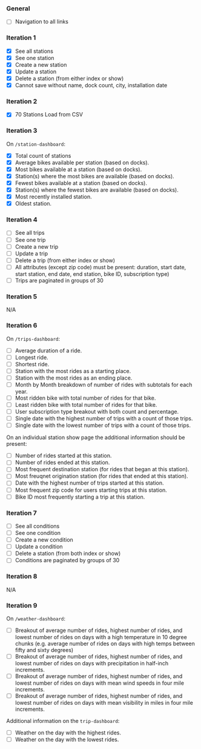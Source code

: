 ### General
* [ ] Navigation to all links

### Iteration 1

* [X] See all stations
* [X] See one station
* [X] Create a new station
* [X] Update a station
* [X] Delete a station (from either index or show)
* [X] Cannot save without name, dock count, city, installation date

### Iteration 2

* [X] 70 Stations Load from CSV

### Iteration 3

On `/station-dashboard`:

* [X] Total count of stations
* [X] Average bikes available per station (based on docks).
* [X] Most bikes available at a station (based on docks).
* [X] Station(s) where the most bikes are available (based on docks).
* [X] Fewest bikes available at a station (based on docks).
* [X] Station(s) where the fewest bikes are available (based on docks).
* [X] Most recently installed station.
* [X] Oldest station.

### Iteration 4

* [ ] See all trips
* [ ] See one trip
* [ ] Create a new trip
* [ ] Update a trip
* [ ] Delete a trip (from either index or show)
* [ ] All attributes (except zip code) must be present: duration, start date, start station, end date, end station, bike ID, subscription type)
* [ ] Trips are paginated in groups of 30

### Iteration 5

N/A

### Iteration 6

On `/trips-dashboard`:

* [ ] Average duration of a ride.
* [ ] Longest ride.
* [ ] Shortest ride.
* [ ] Station with the most rides as a starting place.
* [ ] Station with the most rides as an ending place.
* [ ] Month by Month breakdown of number of rides with subtotals for each year.
* [ ] Most ridden bike with total number of rides for that bike.
* [ ] Least ridden bike with total number of rides for that bike.
* [ ] User subscription type breakout with both count and percentage.
* [ ] Single date with the highest number of trips with a count of those trips.
* [ ] Single date with the lowest number of trips with a count of those trips.

On an individual station show page the additional information should be present:

* [ ] Number of rides started at this station.
* [ ] Number of rides ended at this station.
* [ ] Most frequent destination station (for rides that began at this station).
* [ ] Most freuqnet origination station (for rides that ended at this station).
* [ ] Date with the highest number of trips started at this station.
* [ ] Most frequent zip code for users starting trips at this station.
* [ ] Bike ID most frequently starting a trip at this station.

### Iteration 7

* [ ] See all conditions
* [ ] See one condition
* [ ] Create a new condition
* [ ] Update a condition
* [ ] Delete a station (from both index or show)
* [ ] Conditions are paginated by groups of 30

### Iteration 8

N/A

### Iteration 9

On `/weather-dashboard`:

* [ ] Breakout of average number of rides, highest number of rides, and lowest number of rides on days with a high temperature in 10 degree chunks (e.g. average number of rides on days with high temps between fifty and sixty degrees)
* [ ] Breakout of average number of rides, highest number of rides, and lowest number of rides on days with precipitation in half-inch increments.
* [ ] Breakout of average number of rides, highest number of rides, and lowest number of rides on days with mean wind speeds in four mile increments.
* [ ] Breakout of average number of rides, highest number of rides, and lowest number of rides on days with mean visibility in miles in four mile increments.

Additional information on the `trip-dashboard`:

* [ ] Weather on the day with the highest rides.
* [ ] Weather on the day with the lowest rides.
